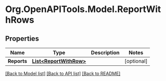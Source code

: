 # Org.OpenAPITools.Model.ReportWithRows

## Properties

Name | Type | Description | Notes
------------ | ------------- | ------------- | -------------
**Reports** | [**List&lt;ReportWithRow&gt;**](ReportWithRow.md) |  | [optional] 

[[Back to Model list]](../README.md#documentation-for-models) [[Back to API list]](../README.md#documentation-for-api-endpoints) [[Back to README]](../README.md)

